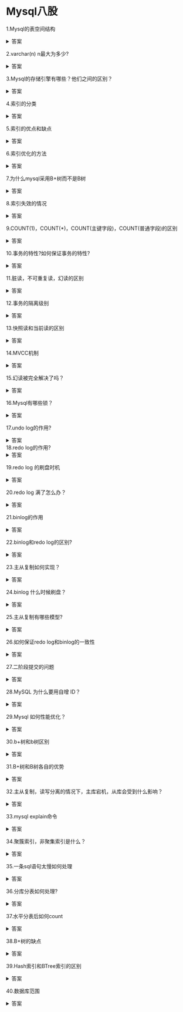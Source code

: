 # Mysql八股


1.Mysql的表空间结构
<details>
<summary>答案</summary>
<p>
1.表空间由行，页，区，段组成。
2.行代表Mysql中的一行记录
3.页是由多个连续的行组成的，页是Mysql的读写单位，每个页默认16KB
3.区是由多个连续的页组成的，以区为单位可以让相邻的页，在物理位置上也相邻，这样就可以使用顺序IO，提高读写性能
4.段是由多个区组成的，段一般分为数据段，索引段，回滚段。数据段用于存储B+树中叶子节点的区的集合，索引段用于存储B+树中非叶子节点的区的集合，回滚段用于存放回滚数据的区的集合
</p>
</details>

2.varchar(n) n最大为多少?
<details>
<summary>答案</summary>
<p>
首先要知道varchar(n)表示最多存储n个字符
然后数据库要求一行记录不能超过65535个字节，然后还要减去NULL值列表和变长字段的长度列表，然后还要根据字符集判断，在ascii字符集中，1个字符占一个字节，在UTF-8字符集中，1个字符占3个字节
</p>
</details>

3.Mysql的存储引擎有哪些？他们之间的区别？
<details>
<summary>答案</summary>
<p>
InnoDB,MyISAM,Memory
1.InnoDB支持事务，MyISAM,Memory不支持事务
2.InnoDB支持行级锁，MyISAM和Memory只支持表级锁
3.InnoDB具备崩溃回复能力，通过日志对数据进行恢复。MyISAM缺少崩溃恢复机制。Memory数据存储在内存中，重启或者宕机就会导致数据丢失
4.InnoDB和MyISAM都支持全文索引,Memory不支持全文索引
5.InnoDB支持外键，MyISAM和Memory不支持外键
</p>
</details>

4.索引的分类

<details>
<summary>答案</summary>
<p>
1.按数据结构分：B+树索引，哈希索引，全文索引
2.按物理存储分：聚簇索引，二级索引
3.按字段数量分: 单列索引，联合索引
4.按字段特性分：主键索引，唯一索引，普通索引，前缀索引
</p>
</details>

5.索引的优点和缺点
<details>
<summary>答案</summary>
<p>优点</p>
<p>1.可以提高数据检索速度，减少磁盘IO</p>
<p>2.通过索引对数据进行排序，可以减少CPU的消耗</p>
<p>3.可以大大提高查询速度</p>
<p>缺点</p>
<p>1.占用额外的存储空间</p>
<p>2.增加写操作的开销，在进行数据插入，修改，删除时，需要同时更新索引，这会增加写操作的开销</p>
</details>

6.索引优化的方法
<details>
<summary>答案</summary>
<p>1.使用前缀索引进行优化，使用字符串的前几个字符作为前缀索引，提高查询速度</p>
<p>2.使用覆盖索引优化，使得要查询的数据能够在二级索引得到，从而避免回表</p>
<p>3.采用自增主键，这样可以让插入数据都是追加操作，不用移动数据</p>
<p>4.索引最好设置为NOT NULL，因为设置为NULL会导致优化器跟难进行优化，并且设置为NOT NULL可以节省内存空间</p>
<p>5.防止索引失效。例如左或左右模糊搜索。联合索引非最左匹配。Where子句中 or 前是索引列，or后不是索引列。对索引涅进行了计算，函数，类型转换操作。</p>
</details>

7.为什么mysql采用B+树而不是B树
<details>
<summary>答案</summary>
<p>1.B+树非叶子节点不存在实际记录的数据，仅存放索引，相比既存储索引又存储记录的B树，B+树的树高更低，从而磁盘IO更少</p>
<p>2.B+树有大量的冗余节点，这让B+树在插入，删除的效率更高，不会像B树一样发生那么大的变化</p>
<p>3.B+树叶子节点之间用链表连接了起来，有利于范围查询，而B树要进行范围查询只能通过树的遍历来完成，查询效率更低</p>
</details>

8.索引失效的情况
<details>
<summary>答案</summary>
<p>
1.对索引列进行了计算，函数，类型转换操作
2.使用左模糊搜索(like '%x')或左右模糊搜索(like '%x%')
3.联合索引非最左匹配(a,b,c索引,查询b,c)
4.where 子句中 or 前是索引列, or 后不是索引列
</p>
</details>

9.COUNT(1)，COUNT(*)，COUNT(主键字段)，COUNT(普通字段)的区别
<details>
<summary>答案</summary>
<p>性能上 COUNT(字段)< COUNT(主键字段) < COUNT(*) < COUNT(1)</p>
<p>1.COUNT(1) 由于1一定不为NULL，所以不需要读取记录中任何字段的值，直接遍历索引，每读到一条记录就给count+1</p>
<p>2.COUNT(*) mysql会将*转化为0，和COUNT(1)一样</p>
<p>3.COUNT(主键字段), mysql会遍历索引，然后读取记录中的主键字段，如果主键字段不为空，则count+1</p>
<p>4.COUNT(字段) mysql会遍历全表，然后读取记录中的主键字段，如果主键字段不为空，则count+1</p>
</details>


10.事务的特性?如何保证事务的特性?
<details>
<summary>答案</summary>
<p>原子性：一个事务的所有操作，要么全部完成，要么全部不完成，不会结束在某个中间环节。通过undo日志保证</p>
<p>持久性：一个事务，一旦提交，对数据库的修改就是永久的，即使数据库故障也不会丢失。通过redo日志保证</p>
<p>隔离性：数据库允许多个并发事务同时对其数据进行读取和修改的能力，隔离性可以防止多个事务由于交叉执行而导致的不一致性。通过MVCC机制或锁机制保证</p>
<p>一致性：事务操作前后，数据满足完整性约束，数据库保持一致性状态。通过原子性，持久性，隔离性保证</p>
</details>

11.脏读，不可重复读，幻读的区别
<details>
<summary>答案</summary>
<p>脏读：一个事务读到了另一个未提交事务事务修改的数据，如何未提交的事务发生了回滚，就发生了脏读</p>
<p>不可重复读：在一个事务内多次读取同一个数据，如果出现前后两次读到的数据不一样，就意味着发生了不可重复读</p>
<p>幻读：在一个事务内多次查询记录的数量，如果出现前端两次查询到的记录数不一样的情况，就意味着发生了幻读</p>
</details>

12.事务的隔离级别
<details>
<summary>答案</summary>
<p>读未提交：一个事务还没提交时，它做的变更就能被其他事务看到。通过每次读取最新的数据实现。</p>
<p>读已提交：一个事务提交后，它做的变更才能被其他事务看到。通过每个语句执行前都重新生成一个Read View实现。</p>
<p>可重复读：一个事务执行过程中看到的数据，一直跟事务启动时看到的数据是一致的。通过在启动事务时生成一个Read View，然后事务执行期间都使用这个Read View来实现</p>
<p>串行化：会对记录加上读写锁，在多个事务对这个记录进行读写操作时，如果发生了读写冲突时，后访问的事务必须等前一个事务执行完才能执行。通过加读写锁来实现。</p>
</details>

13.快照读和当前读的区别
<details>
<summary>答案</summary>
<p>快照读是指某个时刻的快照数据，通过MVCC机制+Undo log实现</p>
<p>当前读是指读取当前最新的数据，通过临键锁(间隙锁+行记录锁)实现</p>
</details>


14.MVCC机制
<details>
<summary>答案</summary>
<p>MVCC机制通过在每个记录都维护了两个隐藏列，trx_id，roll_pointer，trx_id表示这个记录是由哪个事务生成的，roll_pointer记录了上一个版本的指针和Read View机制。Read View包含了creator_trx_id, min_trx_id,m_ids,max_trx_id。creator_trx_id表示创建该Read View的事务id，min_trx_id表示创建该Read View时最小的启动且未提交的事务id，m_ids是指启动且未提交的事务id列表，max_trx_id是指创建该Read View时，给下一个事务的id</p>
<p>然后在事务访问记录的过程中，如果该记录的trx_id < min_trx_id，则该记录可见,如果该记录的min_trx_id <= trx_id < max_trx_id， 并且 trx_id 位于 m_ids中，则该记录不可见，如果trx_id不位于 m_ids中，则该记录可见，如果trx_id >= max_trx_id，则该记录不可见。如果读到不可见的数据则会沿着 roll_pointer，找到旧版本的记录 </p>
</details>

15.幻读被完全解决了吗？
<details>
<summary>答案</summary>
<p>并没有，还有两种场景。第一种是如果一个事务修改了另一个事务插入的数据，会导致原本不可见的数据，由于修改了该数据，使得该数据的trx_id发生改变，从而可见，导致发生了幻读</p>
<p>第二种是先执行快照读，然后另一个事务插入了一条数据，然后执行当前读，就会读到了另一个事务插入的数据，导致发生了幻读</p>
</details>


16.Mysql有哪些锁？
<details>
<summary>答案</summary>
<p>1.全局锁：用于数据库备份，InnoDB可以通过Read View实现数据库备份，但是MyISAM只能通过全局锁实现。加锁期间数据库处于只读状态，不能对数据进行增删改，对表结构进行更改</p>
<p>2.表级锁：包括表锁，元数据锁，意向锁，AUTO-INC锁。</p>
<p>2.1 表锁：分为独占锁和共享锁，开启了共享锁，则阻塞对该表的所有写操作，开启了独占锁，则阻塞对该表的所有读写操作</p>
<p>2.2 元数据锁：分为读锁和写锁，当对表进行增删改查操作时，会自动给表加上读锁，当对表结构进行修改时，会自动给表加上写锁。申请元数据锁的操作会形成一个队列，并且写锁获取的优先级更高</p>
<p>2.3 意向锁：用于快速检测表中是否有记录被加锁。分为意向独占锁，意向共享锁，意向锁之间不会发生冲突，只会和表级独占锁和表级共享锁发生冲突</p>
<p>2.4 AUTO-INC锁：用于生成自增主键，当需要插入记录时，加上改该锁，插入后就会被释放。mysql还有一个轻量级锁，插入之前申请该锁，然后给对应的字段赋一个自增的值，然后就可以释放该锁</p>
<p>3.行锁：包括记录锁，间隙锁，临键锁，插入意向锁</p>
<p>3.1 记录锁：分为共享锁和独占锁。共享锁和独占锁互斥，独占锁和独占锁互斥。</p>
<p>3.2 间隙锁：间隙锁之间是兼容的，用于防止插入幻影记录</p>
<p>3.3 临键锁：临键锁是记录锁和间隙锁的组合</p>
<p>3.4 插入意向锁：插入意向锁是一种特殊的间隙锁，用于判断插入位置是否有间隙锁，他会与间隙锁互斥。当需要插入数据时，会先加插入意向锁</p>
</details>

17.undo log的作用?
<details>
<summary>答案</summary>
<p>1.实现事务回滚，保证事务的原子性</p>
<p>2.实现MVCC机制</p>
</details>
18.redo log的作用?
<details>
<summary>答案</summary>
<p>1.实现事务的持久性，让 Mysql 有崩溃恢复能力</p>
<p>2.将写操作由随机写变成顺序写</p>
</details>


19.redo log 的刷盘时机
<details>
<summary>答案</summary>
<p>redo log 会先写入 redo log buffer，而刷盘时机是Mysql 正常关闭，或 redo log buffer 记录写入量已经超过一半或每隔1s，后台线程都会将redo log buffer刷盘，还有一种由系统参数(innodb_flush_log_at_trx_commit)决定</p>
<p>innodb_flush_log_at_trx_commit = 0, 事务提交不触发刷盘。innodb_flush_log_at_trx_commit = 1 事务提交直接写入redo log文件并刷盘。 innodb_flush_log_at_trx_commit = 2，事务提交时直接写入redo log 文件。</p>
</details>

20.redo log 满了怎么办？
<details>
<summary>答案</summary>
<p>redo log 由两个redo log 文件组成，以循环写的方式工作，形成了一个环形，当将要写的位置，还有没被擦除的数据时， mysql 将会阻塞，将buffer pool 中的数据刷盘</p>
</details>

21.binlog的作用
<details>
<summary>答案</summary>
<p>用于备份恢复，主从复制</p>
</details>

22.binlog和redo log的区别?
<details>
<summary>答案</summary>
<p>1.适用对象不同：redo log是 InnoDB存储引擎中的日志，而binlog是mysql server层上的日志，所有引擎都可以使用</p>
<p>2.日志格式不同：binlog有三种日志格式 </p>
<p>2.1.1 statement： 记录每一条修改数据的SQL。</p>
<p>2.1.2 row：记录行数据最终被修改成什么样了。</p>
<p>2.1.3 mixed：包含了statement和row模式，根据不同的情况自动使用statement模式和row模式。</p>
<p>2.2 redo log 是物理日志，记录的是某个数据页做了什么修改</p>
<p>3.1 写入方式不同 binlog是追加写，写满一个文件，就创建一个新的文件继续写，不会覆盖以前的日志，保存的是全量的日志。</p>
<p>3.2 redo log 是循环写，日志空间大小固定，写满了就从头开始写，保存未被刷盘的脏页日志</p>
<p>4.1 用途不同：binlog用于备份恢复，主从复制</p>
<p>4.2 redo log 用于掉电等故障恢复</p>
</details>

23.主从复制如何实现？
<details>
<summary>答案</summary>
<p>1.当客户端要提交事务时，发请求给主库，主库写入binlog，然后提交事务，并更新本地存储数据。</p>
<p>2.通过log dump线程发送binlog日志给每个从库，每个从库把binlog写到暂存日志中。</p>
<p>3.回放binlog，并更新存储引擎中的数据</p>
</details>

24.binlog 什么时候刷盘？
<details>
<summary>答案</summary>
<p>binlog首先会将日志写到binlog cache，等到事务提交的时候才把binlog cache中完整的事务写入binlog文件中，并清空binlog cache</p>
<p>binlog写入磁盘的时机由系统参数(sync_binlog)决定</p>
<p>sync_binlog=0,每次事务提交，只写入binlog文件，不刷盘，具体写入磁盘的时机由操作系统决定</p>
<p>sync_binlog=1,每次事务提交，写入binlog文件，并且刷盘</p>
<p>sync_binlog=n(n>1),每次事务提交，只写入binlog文件，等到积累了n个事务后，再刷盘</p>
</details>

25.主从复制有哪些模型?
<details>
<summary>答案</summary>
<p>1.同步复制：主库提交事务的线程要等待所有从库的复制成功响应，才能返回客户端结果</p>
<p>2.异步复制：主库提交事务的线程不会等待binlog同步到每个从库，就直接返回客户端结果</p>
<p>3.半同步复制：主库提交事务的线程收到只要一部分从库复制成功的响应，就返回客户端结果</p>
</details>


26.如何保证redo log和binlog的一致性
<details>
<summary>答案</summary>
<p>通过二阶段提交来实现。二阶段提交将事务提交拆分成两个阶段，准备阶段和提交阶段，使用了内部XA事务，binlog作为协调者,存储引擎作为参与者</p>
<p>1.先将XID写入redo log，然后将redo log对应的事务状态设置为 prepare，然后将redo log刷盘</p>
<p>2.将XID写入binlog，然后将binlog刷盘，再调用存储引擎的提交事务接口，然后将redo log对应的事务状态设置为commit。</p>
<p>如果redo log刷盘后宕机，重启后去binlog中查找redo log中的XID是否存在，如果不存在就回滚事务，否则提交事务</p>
</details>

27.二阶段提交的问题
<details>
<summary>答案</summary>
<p>1.磁盘I/O次数高：每次事务提交都会刷盘两次</p>
<p>2.锁竞争激烈：为了保证两个日志的提交顺序一致，必须要加锁保证原子性</p>
</details>

28.MySQL 为什么要用自增 ID？
<details>
<summary>答案</summary>
<p>使用自增ID作为主键可以让插入数据都是追加操作，不用移动数据。不使用自增ID会导致可能产生页分裂从而导致插入效率降低</p>
</details>

29.Mysql 如何性能优化？
<details>
<summary>答案</summary>
<p>1.使用索引优化查询</p>
<p>2.优化查询语句，select查询时尽量指定需要的列，减少数据传输和处理时间</p>
<p>3.尽量避免全表查询，使用合适的查询条件</p>
<p>4.使用批处理，减少数据库IO次数</p>
<p>5.进行分库分表</p>
<p>6.优化表的数据类型的使用</p>
<p>7.尽量避免用子查询，用join来代替</p>
<p>8.使用limit优化分页</p>
<p>9.binlog日志提交使用组提交，延迟binlog刷盘时机，从而减少刷盘次数</p>
<p>10.修改redo log刷盘参数，不需要每次事务提交都刷盘，而是只写入redo log文件</p>
</details>

30.b+树和b树区别
<details>
<summary>答案</summary>
<p>1.数据存储方式：B树非叶子节点既存储索引又存储数据。B+树的非叶子节点不存储数据，所有数据存储在叶子节点</p>
<p>2.叶子节点的链接：B树的叶子节点之间没有链接。B+树的叶子节点之间通过链表相连，可以支持范围遍历和顺序遍历</p>
<p>3.范围查询的性能：由于B树的每个节点都存储数据，范围查询需要在整颗树上进行遍历。B+树的范围查询非常高效，因为所有数据都存储在叶子节点上，并且通过链表相链接</p>
<p>4.内存占用和磁盘IO次数：由于B树的每个节点都存储数据，其内存占用大，并且树高会更高，从而磁盘IO次数更多。B+树非叶子节点仅存储索引键值，内存占用较小，并且树高更低，磁盘IO次数更少</p>
<p>5.适用场景：B树更适合随机读写，低内存环境。B+树适合范围查询，大规模数据集场景</p>
</details>


31.B+树和B树各自的优势
<details>
<summary>答案</summary>
<p>1.1 B树更适用于随机读写：由于B树的每个节点都包含数据，它在进行随机读写操作时可能比B+树更高效，因为可以直接在节点中找到所需的数据记录。</p>
<p>1.2 B树更适用于低内存环境：相对于B+树，B树的节点包含了数据，因此在某些内存受限的情况下，B树可能占用较小的内存空间。</p>
<p>2.1 B+树更适用于范围查询：B+树的所有数据记录都存储在叶子节点上，并通过链表连接，使得范围查询操作更加高效。而B树需要在整棵树上进行遍历，效率较低。</p>
<p>2.2 B+树较少的磁盘IO次数：由于B+树的非叶子节点仅存储索引，数据记录存储在叶子节点上，并且通过链表连接，减少了磁盘IO次数，提高了数据访问的效率。</p>
<p>2.3 B+树更适用于大规模数据集：B+树的叶子节点通过链表连接，可以支持高效的范围查询和顺序遍历，适应了大规模数据存储和索引场景的需求。</p>
<p>2.4 B+树更高的磁盘预读能力：由于B+树的叶子节点通过链表连接，相邻的数据记录在磁盘上也是相邻存储的，能够充分利用磁盘的顺序访问能力，提高了数据的读取效率。</p>
</details>


32.主从复制，读写分离的情况下，主库宕机，从库会受到什么影响？
<details>
<summary>答案</summary>
<p>1.首先，因为读写分离，主库宕机后，无法进行写操作，因此会导致整个系统不能进行任何插入，更新，删除操作，</p>
<p>2.读操作不会受到影响，因为读操作在从库上进行，因为主从复制有延迟，所以可能丢失主库宕机前的数据</p>
<p>3.主库宕机后，只能手动将某个从库提升为主库</p>
<p>4.如果某个从库被提升为主库后，可能导致数据的不一致性，因为原主库宕机前的一部分数据可能没有同步到从库</p>
</details>

33.mysql explain命令
<details>
<summary>答案</summary>
<p>explain命令用于查询SQL语句的执行计划。包括查询id，查询类型(简单查询，主键查询，子查询等)，表名，匹配的分区，数据扫描类型(常见类型包括ALL全表查询，INDEX遍历索引树，RANGE范围查询，INDEX_MERGE索引合并,const最多有一个匹配记录等)，可能使用的索引，实际使用的索引，索引长度，索引的那一列被用了，估计要扫描的行，符合查询条件的数据的百分比，附加信息</p>
<p>explain命令需要重点关注数据扫描类型（尽量避免全表扫描和索引全扫描），索引的那一列被用了,可能使用的索引，实际使用的索引（确保索引生效），附加字段（可能有潜在的性能问题），估计要扫描的行(扫描的行数越少越好)</p>
</details>

34.聚簇索引，非聚集索引是什么？
<details>
<summary>答案</summary>
<p>聚簇索引就是叶子节点中存放的数据就是整张表的行记录数据，主键索引就是聚簇索引</p>
<p>非聚集索引就是叶子节点中存放的数据只有主键和索引值</p>
</details>

35.一条sql语句太慢如何处理
<details>
<summary>答案</summary>
<p>首先要开启慢查询日志，然后可以通过explain分析执行计划，判断索引使用情况。然后尽量使用索引覆盖，联合索引遵循最左匹配，避免索引失效，</p>
</details>


36.分库分表如何处理?
<details>
<summary>答案</summary>
<p>1.确定分库分表策略：水平分表(将一张表的数据分到多张表中)，垂直分表(将一些不经常使用的字段分到另一张表上)，水平分库(将一个数据库中的多张表分到多个数据库中，并部署到多个服务器上，从而缓解单个数据库的压力)，垂直分库(将单个表的数据分到多个数据库上)</p>
<p>2.制定数据切分方案：确定分片键，切分规则，数据迁移方案</p>
<p>3.选择合适的分库分表工具</p>
<p>4.进行充分的测试，监控和调优</p>
</details>

37.水平分表后如何count
<details>
<summary>答案</summary>
<p>1.代码中分别统计多个表中的count</p>
<p>2.使用UNION ALL将多个表的查询结果组合，然后用SUM计算总和</p>
<p>3.使用存储过程，遍历多个表，计算COUNT</p>
</details>

38.B+树的缺点
<details>
<summary>答案</summary>
<p>维护成本高，占用内存大，单点查询要查到叶子，单点查询效率不高，不适合随机读写</p>
</details>

39.Hash索引和BTree索引的区别
<details>
<summary>答案</summary>
<p>1.BTree支持等值查询，范围查询，前缀查询，而Hash索引只支持等值查询</p>
<p>2.BTree在范围查询和排序操作中性能更高，而Hash索引在单个等值查询中性能更高</p>
<p>3.BTree可以很好的支持联合索引，而Hash索引不支持</p>
</details>

40.数据库范围
<details>
<summary>答案</summary>
<p>1NF表示每个属性都是不可分的原子项</p>
<p>2NF表示每个非主属性都要完全依赖于主属性</p>
<p>3NF表示非主属性之间不能有依赖关系，必须直接依赖于主属性</p>
<p>BCNF表示主属性之间不能有依赖关系</p>
<p>4NF表示不能存在多对多的依赖关系</p>
<p>5NF表示不能存在不包含候选码的连接依赖</p>
</details>